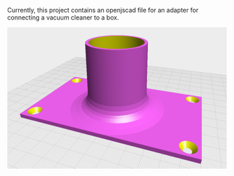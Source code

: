 Currently, this project contains an openjscad file for an adapter for connecting a vacuum cleaner to a box.

![Vacuum cleaner adapter](vacuum-adapter.png)